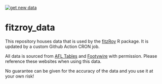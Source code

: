 [![get new data](https://github.com/jimmyday12/fitzroy_data/workflows/get%20new%20data/badge.svg)](https://github.com/jimmyday12/fitzroy_data/actions?query=workflow%3A%22get+new+data%22)
# fitzroy_data

This repository houses data that is used by the [fitzRoy](https://github.com/jimmyday12/fitzroy) R package. It is updated by a custom Github Action CRON job. 

All data is sourced from [AFL Tables](afltables.com) and [Footywire](footywire.com) with permission. Please reference these websites when using this data. 

No guarantee can be given for the accuracy of the data and you use it at your own risk!
